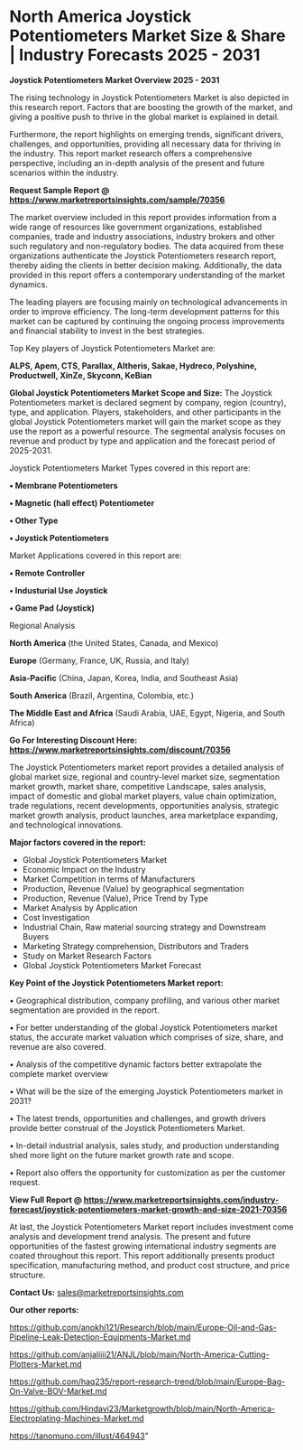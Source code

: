  # North America Joystick Potentiometers Market Size & Share | Industry Forecasts 2025 - 2031

<Strong> Joystick Potentiometers Market Overview 2025 - 2031</strong>

The rising technology in Joystick Potentiometers Market is also depicted in this research report. Factors that are boosting the growth of the market, and giving a positive push to thrive in the global market is explained in detail.

Furthermore, the report highlights on emerging trends, significant drivers, challenges, and opportunities, providing all necessary data for thriving in the industry. This report market research offers a comprehensive perspective, including an in-depth analysis of the present and future scenarios within the industry.

<strong>Request Sample Report @ <a href=https://www.marketreportsinsights.com/sample/70356>https://www.marketreportsinsights.com/sample/70356</a></strong>

The market overview included in this report provides information from a wide range of resources like government organizations, established companies, trade and industry associations, industry brokers and other such regulatory and non-regulatory bodies. The data acquired from these organizations authenticate the Joystick Potentiometers research report, thereby aiding the clients in better decision making. Additionally, the data provided in this report offers a contemporary understanding of the market dynamics.

The leading players are focusing mainly on technological advancements in order to improve efficiency. The long-term development patterns for this market can be captured by continuing the ongoing process improvements and financial stability to invest in the best strategies.

Top Key players of Joystick Potentiometers Market are:

<strong>ALPS, Apem, CTS, Parallax, Altheris, Sakae, Hydreco, Polyshine, Productwell, XinZe, Skyconn, KeBian</strong>

<strong><b>Global Joystick Potentiometers Market Scope and Size:</b></strong>
The Joystick Potentiometers market is declared segment by company, region (country), type, and application. Players, stakeholders, and other participants in the global Joystick Potentiometers market will gain the market scope as they use the report as a powerful resource. The segmental analysis focuses on revenue and product by type and application and the forecast period of 2025-2031.

Joystick Potentiometers Market Types covered in this report are:

<strong>• Membrane Potentiometers

• Magnetic (hall effect) Potentiometer

• Other Type

• Joystick Potentiometers</strong>

Market Applications covered in this report are:

<strong>• Remote Controller

• Industurial Use Joystick

• Game Pad (Joystick)</strong> 

Regional Analysis

<strong>North America</strong> (the United States, Canada, and Mexico)

<strong>Europe</strong> (Germany, France, UK, Russia, and Italy)

<strong>Asia-Pacific</strong> (China, Japan, Korea, India, and Southeast Asia)

<strong>South America</strong> (Brazil, Argentina, Colombia, etc.)

<strong>The Middle East and Africa</strong> (Saudi Arabia, UAE, Egypt, Nigeria, and South Africa)

<strong>Go For Interesting Discount Here: <a href=https://www.marketreportsinsights.com/discount/70356>https://www.marketreportsinsights.com/discount/70356</a></strong>

The Joystick Potentiometers market report provides a detailed analysis of global market size, regional and country-level market size, segmentation market growth, market share, competitive Landscape, sales analysis, impact of domestic and global market players, value chain optimization, trade regulations, recent developments, opportunities analysis, strategic market growth analysis, product launches, area marketplace expanding, and technological innovations.

<strong><b>Major factors covered in the report:</b></strong>
<ul>
  <li>Global Joystick Potentiometers Market </li>
  <li>Economic Impact on the Industry</li>
  <li>Market Competition in terms of Manufacturers</li>
  <li>Production, Revenue (Value) by geographical segmentation</li>
  <li>Production, Revenue (Value), Price Trend by Type</li>
  <li>Market Analysis by Application</li>
  <li>Cost Investigation</li>
  <li>Industrial Chain, Raw material sourcing strategy and Downstream Buyers</li>
  <li>Marketing Strategy comprehension, Distributors and Traders</li>
  <li>Study on Market Research Factors</li>
  <li>Global Joystick Potentiometers Market Forecast</li>
</ul>

<strong><b>Key Point of the Joystick Potentiometers Market report:</b></strong>

• Geographical distribution, company profiling, and various other market segmentation are provided in the report.

• For better understanding of the global Joystick Potentiometers market status, the accurate market valuation which comprises of size, share, and revenue are also covered.

• Analysis of the competitive dynamic factors better extrapolate the complete market overview

• What will be the size of the emerging Joystick Potentiometers market in 2031?

• The latest trends, opportunities and challenges, and growth drivers provide better construal of the Joystick Potentiometers Market.

• In-detail industrial analysis, sales study, and production understanding shed more light on the future market growth rate and scope.

• Report also offers the opportunity for customization as per the customer request.

<strong><b>View Full Report @ <a href=https://www.marketreportsinsights.com/industry-forecast/joystick-potentiometers-market-growth-and-size-2021-70356>https://www.marketreportsinsights.com/industry-forecast/joystick-potentiometers-market-growth-and-size-2021-70356</a></b></strong>


At last, the Joystick Potentiometers Market report includes investment come analysis and development trend analysis. The present and future opportunities of the fastest growing international industry segments are coated throughout this report. This report additionally presents product specification, manufacturing method, and product cost structure, and price structure.

<strong>Contact Us:</strong>
sales@marketreportsinsights.com

<strong>Our other reports:</strong>

<a href=https://github.com/anokhi121/Research/blob/main/Europe-Oil-and-Gas-Pipeline-Leak-Detection-Equipments-Market.md>https://github.com/anokhi121/Research/blob/main/Europe-Oil-and-Gas-Pipeline-Leak-Detection-Equipments-Market.md</a>

<a href=https://github.com/anjaliiii21/ANJL/blob/main/North-America-Cutting-Plotters-Market.md>https://github.com/anjaliiii21/ANJL/blob/main/North-America-Cutting-Plotters-Market.md</a>

<a href=https://github.com/haq235/report-research-trend/blob/main/Europe-Bag-On-Valve-BOV-Market.md>https://github.com/haq235/report-research-trend/blob/main/Europe-Bag-On-Valve-BOV-Market.md</a>

<a href=https://github.com/Hindavi23/Marketgrowth/blob/main/North-America-Electroplating-Machines-Market.md>https://github.com/Hindavi23/Marketgrowth/blob/main/North-America-Electroplating-Machines-Market.md</a>

<a href=https://tanomuno.com/illust/464943>https://tanomuno.com/illust/464943</a>"
